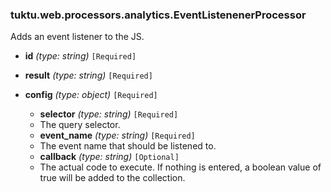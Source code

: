 ### tuktu.web.processors.analytics.EventListenenerProcessor
Adds an event listener to the JS.

  * **id** *(type: string)* `[Required]`

  * **result** *(type: string)* `[Required]`

  * **config** *(type: object)* `[Required]`

    * **selector** *(type: string)* `[Required]`
    - The query selector.

    * **event_name** *(type: string)* `[Required]`
    - The event name that should be listened to.

    * **callback** *(type: string)* `[Optional]`
    - The actual code to execute. If nothing is entered, a boolean value of true will be added to the collection.

